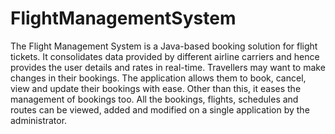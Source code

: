 # FlightManagementSystem
The Flight Management System is a Java-based booking solution for flight tickets. It consolidates data provided by different airline carriers and hence provides the user details and rates in real-time. Travellers may want to make changes in their bookings. The application allows them to book, cancel, view and update their bookings with ease. Other than this, it eases the management of bookings too. All the bookings, flights, schedules and routes can be viewed, added and modified on a single application by the administrator.
